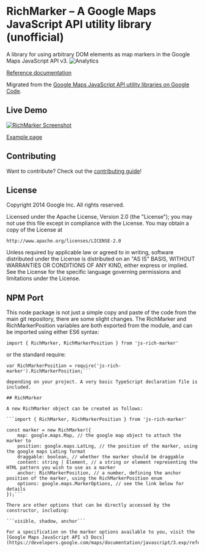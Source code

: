 RichMarker – A Google Maps JavaScript API utility library (unofficial)
==============

A library for using arbitrary DOM elements as map markers in the Google Maps JavaScript API v3.
![Analytics](https://maps-ga-beacon.appspot.com/UA-12846745-20/js-rich-marker/readme?pixel)

[Reference documentation](https://googlemaps.github.io/js-rich-marker/reference.html)

Migrated from the [Google Maps JavaScript API utility libraries on Google Code](https://code.google.com/p/google-maps-utility-library-v3/).

## Live Demo

[![RichMarker Screenshot](https://googlemaps.github.io/js-rich-marker/screenshot.jpg)](https://googlemaps.github.io/js-rich-marker/examples/richmarker.html)

[Example page](https://googlemaps.github.io/js-rich-marker/examples/richmarker.html)

## Contributing

Want to contribute? Check out the [contributing guide](CONTRIBUTING.md)!

## License

Copyright 2014 Google Inc. All rights reserved.

Licensed under the Apache License, Version 2.0 (the "License");
you may not use this file except in compliance with the License.
You may obtain a copy of the License at

    http://www.apache.org/licenses/LICENSE-2.0

Unless required by applicable law or agreed to in writing, software
distributed under the License is distributed on an "AS IS" BASIS,
WITHOUT WARRANTIES OR CONDITIONS OF ANY KIND, either express or implied.
See the License for the specific language governing permissions and
limitations under the License.

## NPM Port

This node package is not just a simple copy and paste of the code from
the main git repository, there are some slight changes. The RichMarker
and RichMarkerPosition variables are both exported from the module,
and can be imported using either ES6 syntax:

```import { RichMarker, RichMarkerPosition } from 'js-rich-marker'```

or the standard require:

```var RichMarker = require('js-rich-marker').RichMarker;
var RichMarkerPosition = require('js-rich-marker').RichMarkerPosition;```

depending on your project. A very basic TypeScript declaration file is
included.

## RichMarker

A new RichMarker object can be created as follows:

```import { RichMarker, RichMarkerPosition } from 'js-rich-marker'

const marker = new RichMarker({
    map: google.maps.Map, // the google map object to attach the marker to
    position: google.maps.LatLng, // the position of the marker, using the google maps LatLng format
    draggable: boolean, // whether the marker should be draggable
    content: string | Element, // a string or element representing the HTML pattern you wish to use as a marker
    anchor: RichMarkerPosition, // a number, defining the anchor position of the marker, using the RichMarkerPosition enum
    options: google.maps.MarkerOptions, // see the link below for details
});```

There are other options that can be directly accessed by the constructor, including:

```visible, shadow, anchor```

For a specification on the marker options available to you, visit the
[Google Maps JavaScript API v3 Docs](https://developers.google.com/maps/documentation/javascript/3.exp/reference#MarkerOptions)
